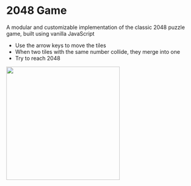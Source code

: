 # 2048 Game

A modular and customizable implementation of the classic 2048 puzzle game, built using vanilla JavaScript

- Use the arrow keys to move the tiles
- When two tiles with the same number collide, they merge into one
- Try to reach 2048

<img src="https://github.com/user-attachments/assets/17201c80-e4bc-4a53-b6a7-8704656d2fa8" width="300px">
